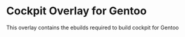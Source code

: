 Cockpit Overlay for Gentoo
==========================

This overlay contains the ebuilds required to build cockpit for Gentoo

